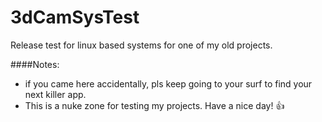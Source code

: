 # 3dCamSysTest

Release test for linux based systems for one of my old projects.

####Notes:
* if you came here accidentally, pls keep going to your surf to find your next killer app.
* This is a nuke zone for testing my projects. Have a nice day! :+1:
